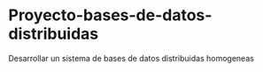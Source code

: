 # Proyecto-bases-de-datos-distribuidas
Desarrollar un sistema de bases de datos distribuidas homogeneas
